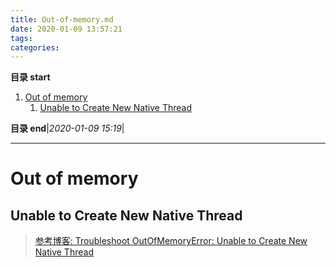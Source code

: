 ```yaml
---
title: Out-of-memory.md
date: 2020-01-09 13:57:21
tags: 
categories: 
---
```


**目录 start**
 
1. [Out of memory](#out-of-memory)
    1. [Unable to Create New Native Thread](#unable-to-create-new-native-thread)

**目录 end**|_2020-01-09 15:19_|
****************************************
# Out of memory


## Unable to Create New Native Thread 
> [参考博客: Troubleshoot OutOfMemoryError: Unable to Create New Native Thread ](https://dzone.com/articles/troubleshoot-outofmemoryerror-unable-to-create-new)  

